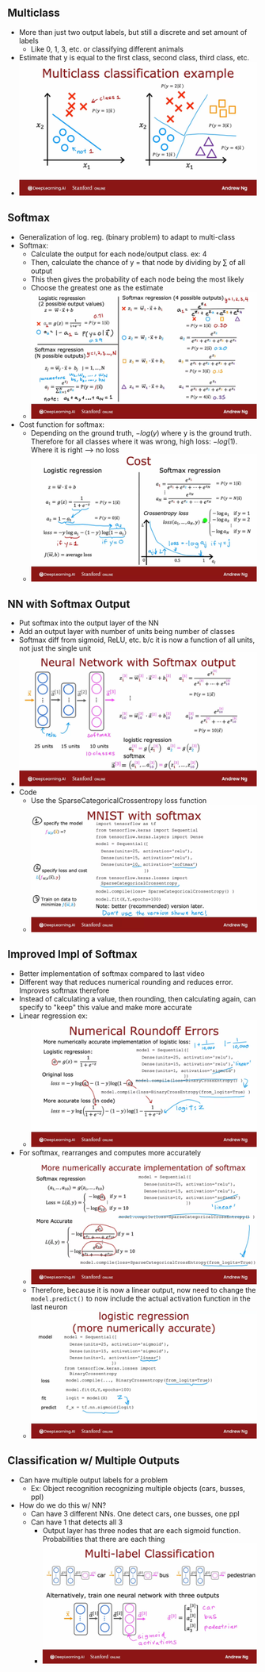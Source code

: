 ## Multiclass
* More than just two output labels, but still a discrete and set amount of labels
  * Like 0, 1, 3, etc. or classifying different animals
* Estimate that y is equal to the first class, second class, third class, etc.
* ![Img](../../../Images/Pasted%20Graphic%2013%202.png)

## Softmax
* Generalization of log. reg. (binary problem) to adapt to multi-class
* Softmax:
  * Calculate the output for each node/output class. ex: 4
  * Then, calculate the chance of y = that node by dividing by $\sum{}$ of all output
  * This then gives the probability of each node being the most likely
  * Choose the greatest one as the estimate
  * ![Img](../../../Images/Pasted%20Graphic%2014%202.png)
* Cost function for softmax:
  * Depending on the ground truth, $-log(y)$ where y is the ground truth. Therefore for all classes where it was wrong, high loss: $-log(1)$. Where it is right --> no loss
  * ![Img](../../../Images/Pasted%20Graphic%2015%202.png)

## NN with Softmax Output
* Put softmax into the output layer of the NN
* Add an output layer with number of units being number of classes
* Softmax diff from sigmoid, ReLU, etc. b/c it is now a function of all units, not just the single unit
* ![Img](../../../Images/Pasted%20Graphic%2016%202.png)
* Code
  * Use the SparseCategoricalCrossentropy loss function
  * ![Img](../../../Images/MNIST%20with%20softmax.png)

## Improved Impl of Softmax
* Better implementation of softmax compared to last video
* Different way that reduces numerical rounding and reduces error. Improves softmax therefore
* Instead of calculating a value, then rounding, then calculating again, can specify to "keep" this value and make more accurate
* Linear regression ex:
  * ![Img](../../../Images/Pasted%20Graphic%2018%202.png)
* For softmax, rearranges and computes more accurately
  * ![Img](../../../Images/Pasted%20Graphic%2019%202.png)
  * Therefore, because it is now a linear output, now need to change the ```model.predict()``` to now include the actual activation function in the last neuron
  * ![Img](../../../Images/Pasted%20Graphic%2020%202.png)

## Classification w/ Multiple Outputs
* Can have multiple output labels for a problem
  * Ex: Object recognition recognizing multiple objects (cars, busses, ppl)
* How do we do this w/ NN?
  * Can have 3 different NNs. One detect cars, one busses, one ppl
  * Can have 1 that detects all 3
    * Output layer has three nodes that are each sigmoid function. Probabilities that there are each thing
    * ![Img](../../../Images/Pasted%20Graphic%2021%202.png)
